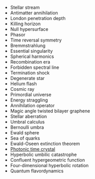 - Stellar stream
- Antimatter annihilation
- London penetration depth
- Killing horizon
- Null hypersurface
- Phasor
- Time reversal symmetry
- Bremmstrahlung
- Essential singularity
- Spherical harmonics
- Recombination era
- Forbidden spectral line
- Termination shock
- Degenerate star
- Helium flash
- Cosmic ray
- Primordial universe
- Energy straggling
- Annihilation operator
- Magic angle twisted bilayer graphene
- Stellar aberration
- Umbral calculus
- Bernoulli umbra
- Ewald sphere
- Sea of quarks
- Ewald-Oseen extinction theorem
- [Photonic time crystal](https://arxiv.org/pdf/2404.04899)
- Hyperbolic umbilic catastrophe
- Confluent hypergeometric function
- Four-dimensional hyperbolic rotation
- Quantum flavordynamics